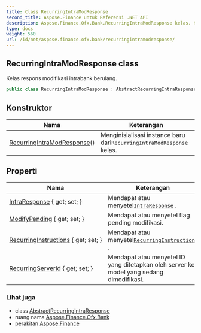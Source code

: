 ```yaml
---
title: Class RecurringIntraModResponse
second_title: Aspose.Finance untuk Referensi .NET API
description: Aspose.Finance.Ofx.Bank.RecurringIntraModResponse kelas. Kelas respons modifikasi intrabank berulang.
type: docs
weight: 560
url: /id/net/aspose.finance.ofx.bank/recurringintramodresponse/
---
```

## RecurringIntraModResponse class

Kelas respons modifikasi intrabank berulang.

```csharp
public class RecurringIntraModResponse : AbstractRecurringIntraResponse
```

## Konstruktor

| Nama | Keterangan |
| --- | --- |
| [RecurringIntraModResponse](recurringintramodresponse/)() | Menginisialisasi instance baru dari`RecurringIntraModResponse` kelas. |

## Properti

| Nama | Keterangan |
| --- | --- |
| [IntraResponse](../../aspose.finance.ofx.bank/recurringintramodresponse/intraresponse/) { get; set; } | Mendapat atau menyetel[`IntraResponse`](./intraresponse/) . |
| [ModifyPending](../../aspose.finance.ofx.bank/recurringintramodresponse/modifypending/) { get; set; } | Mendapat atau menyetel flag pending modifikasi. |
| [RecurringInstructions](../../aspose.finance.ofx.bank/recurringintramodresponse/recurringinstructions/) { get; set; } | Mendapat atau menyetel[`RecurringInstructions`](./recurringinstructions/) . |
| [RecurringServerId](../../aspose.finance.ofx.bank/recurringintramodresponse/recurringserverid/) { get; set; } | Mendapat atau menyetel ID yang ditetapkan oleh server ke model yang sedang dimodifikasi. |

### Lihat juga

* class [AbstractRecurringIntraResponse](../abstractrecurringintraresponse/)
* ruang nama [Aspose.Finance.Ofx.Bank](../../aspose.finance.ofx.bank/)
* perakitan [Aspose.Finance](../../)


